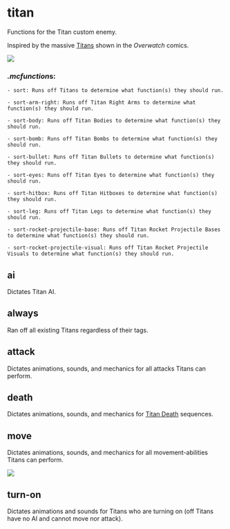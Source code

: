 # titan
Functions for the Titan custom enemy.

Inspired by the massive [Titans](https://overwatch.gamepedia.com/Titan) shown in the *Overwatch* comics.

![](https://i.imgur.com/V95dGzU.png)

### *.mcfunction*s:
    - sort: Runs off Titans to determine what function(s) they should run.
  
    - sort-arm-right: Runs off Titan Right Arms to determine what function(s) they should run.
  
    - sort-body: Runs off Titan Bodies to determine what function(s) they should run.
  
    - sort-bomb: Runs off Titan Bombs to determine what function(s) they should run.
  
    - sort-bullet: Runs off Titan Bullets to determine what function(s) they should run.
  
    - sort-eyes: Runs off Titan Eyes to determine what function(s) they should run.
  
    - sort-hitbox: Runs off Titan Hitboxes to determine what function(s) they should run.
  
    - sort-leg: Runs off Titan Legs to determine what function(s) they should run.
  
    - sort-rocket-projectile-base: Runs off Titan Rocket Projectile Bases to determine what function(s) they should run.
  
    - sort-rocket-projectile-visual: Runs off Titan Rocket Projectile Visuals to determine what function(s) they should run.
  
## ai
Dictates Titan AI.

## always
Ran off all existing Titans regardless of their tags.
  
## attack
Dictates animations, sounds, and mechanics for all attacks Titans can perform.

## death
Dictates animations, sounds, and mechanics for [Titan Death](https://youtu.be/y-IKluIf1MI) sequences.

## move
Dictates animations, sounds, and mechanics for all movement-abilities Titans can perform.

![](https://media.giphy.com/media/26FfhLJnsv2rLYiRO/giphy.gif)

## turn-on
Dictates animations and sounds for Titans who are turning on (off Titans have no AI and cannot move nor attack).

